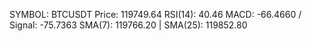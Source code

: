 SYMBOL: BTCUSDT
Price: 119749.64
RSI(14): 40.46
MACD: -66.4660 / Signal: -75.7363
SMA(7): 119766.20 | SMA(25): 119852.80
